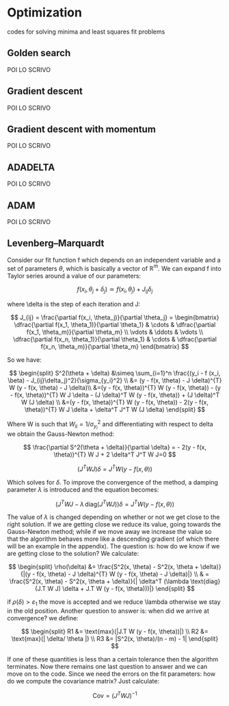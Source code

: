 # Optimization

codes for solving minima and least squares fit problems

## Golden search

POI LO SCRIVO

## Gradient descent

POI LO SCRIVO

## Gradient descent with momentum

POI LO SCRIVO

## ADADELTA

POI LO SCRIVO

## ADAM

POI LO SCRIVO

## Levenberg–Marquardt

Consider our fit function f which depends on an independent variable and a set of parameters $\theta$, which is basically a vector of $\mathbb{R}^m$. We can expand f into Taylor series around a value of our parameters:

$$
f (x_i, \theta_j + \delta_j ) \simeq f(x _i, \theta_j) + J_{ij} \delta_j
$$



where \delta is the step of each iteration and J:

$$
J_{ij} = \frac{\partial f(x_i, \theta_j)}{\partial \theta_j} = 
\begin{bmatrix} \dfrac{\partial f(x_1, \theta_1)}{\partial \theta_1} & \cdots & \dfrac{\partial f(x_1, \theta_m)}{\partial \theta_m} \\ \vdots & \ddots & \vdots \\ \dfrac{\partial f(x_n, \theta_1)}{\partial \theta_1} & \cdots & \dfrac{\partial f(x_n, \theta_m)}{\partial \theta_m}  \end{bmatrix}
$$



So we have:

$$
\begin{split}
S^2(\theta + \delta) &\simeq \sum_{i=1}^n \frac{(y_i - f (x_i, \beta) - J_{ij}\delta_j)^2}{\sigma_{y_i}^2} \\
&= (y - f(x, \theta) - J \delta)^{T} W (y - f(x, \theta) - J \delta)\\
&=(y - f(x, \theta))^{T} W (y - f(x, \theta)) - (y - f(x, \theta))^{T} W J \delta - (J \delta)^T W (y - f(x, \theta)) + (J \delta)^T W (J \delta) \\
&=(y - f(x, \theta))^{T} W (y - f(x, \theta)) - 2(y - f(x, \theta))^{T} W J \delta + \delta^T J^T W (J \delta)
\end{split}
$$



Where W is such that $W_{ii} = 1/ \sigma_{y_i}^2$ and differentiating with respect to delta we obtain the Gauss-Newton method:

$$
\frac{\partial S^2(\theta + \delta)}{\partial \delta} = - 2(y - f(x, \theta))^{T} W J + 2 \delta^T J^T W J=0
$$

$$
(J^T W J) \delta = J^T W (y - f(x, \theta))
$$

Which solves for $\delta$. To improve the convergence of the method, a damping parameter $\lambda$ is introduced and the equation becomes:

$$
(J^T W J - \lambda \, \text{diag}(J^T W J)) \delta = J^T W (y - f(x, \theta))
$$

The value of $\lambda$ is changed depending on whether or not we get close to the right solution. If we are getting close we reduce its value, going towards the Gauss-Newton method; while if we move away we increase the value so that the algorithm behaves more like a descending gradient (of which there will be an example in the appendix). The question is: how do we know if we are getting close to the solution? We calculate:

$$
\begin{split}
\rho(\delta) &= \frac{S^2(x, \theta) - S^2(x, \theta + \delta)}{|(y - f(x, \theta) - J \delta)^{T} W (y - f(x, \theta) - J \delta)|} \\
& = \frac{S^2(x, \theta) - S^2(x, \theta + \delta)}{| \delta^T (\lambda \text{diag}(J.T W J) \delta + J.T W (y - f(x, \theta)))|}
\end{split}
$$

if $\rho(\delta) > \varepsilon_1$ the move is accepted and we reduce \lambda otherwise we stay in the old position.
Another question to answer is: when did we arrive at convergence? we define:

$$
\begin{split}
R1 &= \text{max}(|J.T W (y - f(x, \theta))|) \\
R2 &= \text{max}(| \delta/ \theta |) \\
R3 &= |S^2(x, \theta)/(n - m) - 1|
\end{split}
$$

If one of these quantities is less than a certain tolerance then the algorithm terminates. Now there remains one last question to answer and we can move on to the code. Since we need the errors on the fit parameters: how do we compute the covariance matrix? Just calculate:

$$
\text{Cov} = (J^T W J)^{-1}
$$
